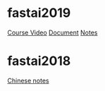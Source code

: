 # fastai2019

[Course Video](https://www.youtube.com/watch?v=XfoYk_Z5AkI)
[Document](https://github.com/fastai/course-v3)
[Notes](https://github.com/fastai/course-v3/tree/master/files/dl-2019/notes)

# fastai2018

[Chinese notes](https://github.com/apachecn/fastai-ml-dl-notes-zh/tree/master/zh)
